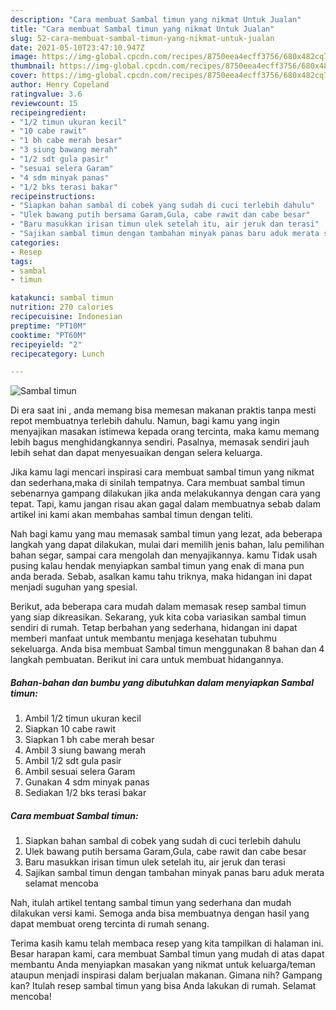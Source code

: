 ```yaml
---
description: "Cara membuat Sambal timun yang nikmat Untuk Jualan"
title: "Cara membuat Sambal timun yang nikmat Untuk Jualan"
slug: 52-cara-membuat-sambal-timun-yang-nikmat-untuk-jualan
date: 2021-05-10T23:47:10.947Z
image: https://img-global.cpcdn.com/recipes/8750eea4ecff3756/680x482cq70/sambal-timun-foto-resep-utama.jpg
thumbnail: https://img-global.cpcdn.com/recipes/8750eea4ecff3756/680x482cq70/sambal-timun-foto-resep-utama.jpg
cover: https://img-global.cpcdn.com/recipes/8750eea4ecff3756/680x482cq70/sambal-timun-foto-resep-utama.jpg
author: Henry Copeland
ratingvalue: 3.6
reviewcount: 15
recipeingredient:
- "1/2 timun ukuran kecil"
- "10 cabe rawit"
- "1 bh cabe merah besar"
- "3 siung bawang merah"
- "1/2 sdt gula pasir"
- "sesuai selera Garam"
- "4 sdm minyak panas"
- "1/2 bks terasi bakar"
recipeinstructions:
- "Siapkan bahan sambal di cobek yang sudah di cuci terlebih dahulu"
- "Ulek bawang putih bersama Garam,Gula, cabe rawit dan cabe besar"
- "Baru masukkan irisan timun ulek setelah itu, air jeruk dan terasi"
- "Sajikan sambal timun dengan tambahan minyak panas baru aduk merata selamat mencoba"
categories:
- Resep
tags:
- sambal
- timun

katakunci: sambal timun 
nutrition: 270 calories
recipecuisine: Indonesian
preptime: "PT10M"
cooktime: "PT60M"
recipeyield: "2"
recipecategory: Lunch

---
```



![Sambal timun](https://img-global.cpcdn.com/recipes/8750eea4ecff3756/680x482cq70/sambal-timun-foto-resep-utama.jpg)

Di era  saat ini , anda memang bisa memesan makanan praktis tanpa mesti repot membuatnya terlebih dahulu. Namun, bagi kamu yang ingin menyajikan masakan istimewa kepada orang tercinta, maka kamu memang lebih bagus menghidangkannya sendiri. Pasalnya, memasak sendiri jauh lebih sehat dan dapat menyesuaikan dengan selera keluarga.

Jika kamu lagi mencari inspirasi cara membuat sambal timun yang nikmat dan sederhana,maka di sinilah tempatnya. Cara membuat sambal timun  sebenarnya gampang dilakukan jika anda melakukannya dengan cara yang tepat. Tapi, kamu jangan risau akan gagal dalam membuatnya 
sebab dalam artikel ini kami akan membahas sambal timun dengan teliti.  



Nah bagi kamu yang mau memasak sambal timun yang lezat, ada beberapa langkah yang dapat dilakukan, mulai dari memilih jenis bahan, lalu pemilihan bahan segar, sampai cara mengolah dan menyajikannya. kamu Tidak usah pusing kalau hendak menyiapkan sambal timun yang enak di mana pun anda berada. Sebab, asalkan kamu  tahu triknya, maka hidangan ini dapat menjadi suguhan yang spesial.

Berikut, ada beberapa cara mudah dalam memasak resep sambal timun yang siap dikreasikan. Sekarang, yuk kita coba variasikan sambal timun sendiri di rumah. Tetap berbahan yang sederhana, hidangan ini dapat memberi manfaat untuk membantu menjaga kesehatan tubuhmu sekeluarga. Anda bisa membuat Sambal timun menggunakan 8 bahan dan 4 langkah pembuatan. Berikut ini cara untuk membuat hidangannya.

<!--inarticleads1-->

##### Bahan-bahan dan bumbu yang dibutuhkan dalam menyiapkan Sambal timun:

1. Ambil 1/2 timun ukuran kecil
1. Siapkan 10 cabe rawit
1. Siapkan 1 bh cabe merah besar
1. Ambil 3 siung bawang merah
1. Ambil 1/2 sdt gula pasir
1. Ambil sesuai selera Garam
1. Gunakan 4 sdm minyak panas
1. Sediakan 1/2 bks terasi bakar




<!--inarticleads2-->

##### Cara membuat Sambal timun:

1. Siapkan bahan sambal di cobek yang sudah di cuci terlebih dahulu
1. Ulek bawang putih bersama Garam,Gula, cabe rawit dan cabe besar
1. Baru masukkan irisan timun ulek setelah itu, air jeruk dan terasi
1. Sajikan sambal timun dengan tambahan minyak panas baru aduk merata selamat mencoba




Nah, itulah artikel tentang  sambal timun  yang sederhana dan mudah dilakukan versi kami. Semoga anda bisa membuatnya dengan hasil yang dapat membuat oreng tercinta di rumah senang. 

Terima kasih kamu telah membaca resep yang kita tampilkan di halaman ini. Besar harapan kami, cara membuat  Sambal timun yang mudah di atas dapat membantu Anda menyiapkan masakan yang nikmat untuk keluarga/teman ataupun menjadi inspirasi dalam berjualan makanan. Gimana nih? Gampang kan? Itulah resep sambal timun yang bisa Anda lakukan di rumah. Selamat mencoba!

